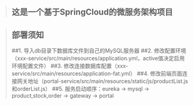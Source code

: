 >## 这是一个基于SpringCloud的微服务架构项目

>## 部署须知
>##1. 导入db目录下数据库文件到自己的MySQL服务器
>##2. 修改配置环境（xxx-service/src/main/resources/application.yml，active值决定启用环境配置文件）
>##3. 修改连接数据库配置（xxx-service/src/main/resources/application-fat.yml）
>##4. 修改前端页面连接网关地址（portal-service/src/main/resources/static/js/productList.js和orderList.js）
>##5. 服务启动顺序：eureka -> mysql -> product,stock,order -> gateway -> portal
